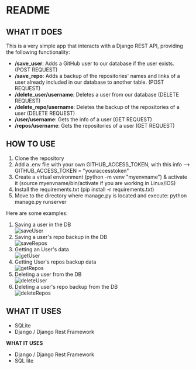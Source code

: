 
<h1>README</h1>

<h2>WHAT IT DOES</h2>

<p>This is a very simple app that interacts with a Django REST API, providing the following functionality:</p>

<ul>
        <li><b>/save_user</b>: Adds a GitHub user to our database if the user exists. (POST REQUEST)</li>
        <li><b>/save_repo</b>: Adds a backup of the repositories' names and links of a user already included in our database to another table. (POST REQUEST)</li>
        <li><b>/delete_user/username</b>: Deletes a user from our database (DELETE REQUEST)</li>
        <li><b>/delete_repo/username</b>: Deletes the backup of the repositories of a user (DELETE REQUEST)</li>
        <li><b>/user/username</b>: Gets the info of a user (GET REQUEST)</li>
        <li><b>/repos/username</b>: Gets the repositories of a user (GET REQUEST)</li>
    </ul>
<h2>HOW TO USE</h2>

<ol>
        <li>Clone the repository</li>
        <li>Add a .env file with your own GITHUB_ACCESS_TOKEN, with this info --> GITHUB_ACCESS_TOKEN = "youraccesstoken"</li>
        <li>Create a virtual environment (python -m venv "myenvname") & activate it (source myenvname/bin/activate if you are working in Linux/iOS)</li>
        <li>Install the requirements.txt (pip install -r requirements.txt)</li>
        <li>Move to the directory where manage.py is located and execute: python manage.py runserver</li>
    </ol>

<p>Here are some examples:</p>

<ol>
        <li>Saving a user in the DB<br>
            <img src="https://github.com/medinamaria90/bjumper_backend_test/assets/131414823/ec1dc103-c412-4ad0-8117-8434c8d2788b" alt="saveUser" class="example-img">
        </li>
        <li>Saving a user's repo backup in the DB<br>
            <img src="https://github.com/medinamaria90/Rest_API_django/assets/131414823/4c52d92c-9ee3-4380-8d33-809f8999e242" alt="saveRepos" class="example-img">
        </li>
        <li>Getting an User's data<br>
            <img src="https://github.com/medinamaria90/Rest_API_django/assets/131414823/4cfa70e2-c7c4-4cec-9fb6-3d01f0ccc19e" alt="getUser" class="example-img">
        </li>
        <li>Getting User's repos backup data<br>
            <img src="https://github.com/medinamaria90/Rest_API_django/assets/131414823/1cb05e61-d6ee-467d-9b62-91324156f7e4" alt="getRepos" class="example-img">
        </li>
        <li>Deleting a user from the DB<br>
            <img src="https://github.com/medinamaria90/Rest_API_django/assets/131414823/c0905af3-93de-4067-ac32-24b95e24846d" alt="deleteUser" class="example-img">
        </li>
        <li>Deleting a user's repo backup from the DB<br>
            <img src="https://github.com/medinamaria90/Rest_API_django/assets/131414823/9807a287-17e0-4c5b-8056-8f140401e91c" alt="deleteRepos" class="example-img">
        </li>
    </ol>

<h2>WHAT IT USES</h2>
<ul>
        <li>SQLite</li>
        <li>Django / Django Rest Framework</li>
</ul>




<b>WHAT IT USES</b>
- Django / Django Rest Framework
- SQL lite

